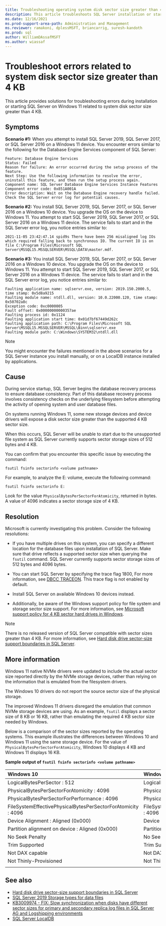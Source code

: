 ```yaml
---
title: Troubleshooting operating system disk sector size greater than 4 KB
description: This article troubleshoots SQL Server installation or startup failures related to some new storage devices and device drivers exposing a disk sector size greater than the supported 4 KB sector size.
ms.date: 12/16/2021
ms.prod-support-area-path: Administration and Management
ms.reviewer: ramakoni, dplessMSFT, briancarrig, suresh-kandoth 
ms.prod: sql
author: WilliamDAssafMSFT
ms.author: wiassaf
---
```

# Troubleshoot errors related to system disk sector size greater than 4 KB

This article provides solutions for troubleshooting errors during installation or starting SQL Server on Windows 11 related to system disk sector size greater than 4 KB.

## Symptoms

**Scenario #1:** When you attempt to install SQL Server 2019, SQL Server 2017, or SQL Server 2016 on a Windows 11 device. You encounter errors similar to the following for the Database Engine Services component of SQL Server: 

```output
Feature: Database Engine Services 
Status: Failed 
Reason for failure: An error occurred during the setup process of the feature. 
Next Step: Use the following information to resolve the error, uninstall this feature, and then run the setup process again. 
Component name: SQL Server Database Engine Services Instance Features 
Component error code: 0x851A001A 
Error description: Wait on the Database Engine recovery handle failed. Check the SQL Server error log for potential causes. 
```

**Scenario #2:** You install SQL Server 2019, SQL Server 2017, or SQL Server 2016 on a Windows 10 device. You upgrade the OS on the device to Windows 11. You attempt to start SQL Server 2019, SQL Server 2017, or SQL Server 2016 on a Windows 11 device. The service fails to start and in the SQL Server error log, you notice entries similar to: 

```output
2021-11-05 23:42:47.14 spid9s There have been 256 misaligned log IOs which required falling back to synchronous IO. The current IO is on file C:\Program Files\Microsoft SQL Server\MSSQL15.MSSQLSERVER\MSSQL\DATA\master.mdf. 
```

**Scenario #3:** You install SQL Server 2019, SQL Server 2017, or SQL Server 2016 on a Windows 10 device. You upgrade the OS on the device to Windows 11. You attempt to start SQL Server 2019, SQL Server 2017, or SQL Server 2016 on a Windows 11 device. The service fails to start and in the SQL Server error log, you notice entries similar to: 

```output
Faulting application name: sqlservr.exe, version: 2019.150.2000.5, time stamp: 0x5d8a9215 
Faulting module name: ntdll.dll, version: 10.0.22000.120, time stamp: 0x50702a8c 
Exception code: 0xc0000005 
Fault offset: 0x00000000000357ae 
Faulting process id: 0x1124 
Faulting application start time: 0x01d7bf67449d262c 
Faulting application path: C:\Program Files\Microsoft SQL Server\MSSQL15.MSSQLSERVER\MSSQL\Binn\sqlservr.exe 
Faulting module path: C:\Windows\SYSTEM32\ntdll.dll 
```

> [!Note]
> You might encounter the failures mentioned in the above scenarios for a SQL Server instance you install manually, or on a LocalDB instance installed by applications. 
 
## Cause

During service startup, SQL Server begins the database recovery process to ensure database consistency. Part of this database recovery process involves consistency checks on the underlying filesystem before attempting the activity of opening system and user database files.  

On systems running Windows 11, some new storage devices and device drivers will expose a disk sector size greater than the supported 4 KB sector size. 
  
When this occurs, SQL Server will be unable to start due to the unsupported file system as SQL Server currently supports sector storage sizes of 512 bytes and 4 KB. 

You can confirm that you encounter this specific issue by executing the command:

```console
fsutil fsinfo sectorinfo <volume pathname>
```

For example, to analyze the E: volume, execute the following command:

```console
fsutil fsinfo sectorinfo E:
```

Look for the value `PhysicalBytesPerSectorForAtomicity`, returned in bytes. A value of 4096 indicates a sector storage size of 4 KB.

## Resolution

Microsoft is currently investigating this problem. Consider the following resolutions: 

- If you have multiple drives on this system, you can specify a different location for the database files upon installation of SQL Server. Make sure that drive reflects a supported sector size when querying the `fsutil` command. SQL Server currently supports sector storage sizes of 512 bytes and 4096 bytes. 

- You can start SQL Server by specifying the trace flag 1800, For more information, see [DBCC TRACEON](/sql/t-sql/database-console-commands/dbcc-traceon-trace-flags-transact-sql#tf1800). This trace flag is not enabled by default.

- Install SQL Server on available Windows 10 devices instead.

- Additionally, be aware of the Windows support policy for file system and storage sector size support. For more information, see [Microsoft support policy for 4 KB sector hard drives in Windows](../../windows-server/backup-and-storage/support-policy-4k-sector-hard-drives.md).

> [!NOTE]
> There is no released version of SQL Server compatible with sector sizes greater than 4 KB. For more information, see [Hard disk drive sector-size support boundaries in SQL Server](https://support.microsoft.com/topic/hard-disk-drive-sector-size-support-boundaries-in-sql-server-4d5b73fa-7dc4-1d8a-2735-556e6b60d046).

## More information

Windows 11 native NVMe drivers were updated to include the actual sector size reported directly by the NVMe storage devices, rather than relying on the information that is emulated from the filesystem drivers.  

The Windows 10 drivers do not report the source sector size of the physical storage.  

The improved Windows 11 drivers disregard the emulation that common NVMe storage devices are using. As an example, `fsutil` displays a sector size of 8 KB or 16 KB, rather than emulating the required 4 KB sector size needed by Windows. 

Below is a comparison of the sector sizes reported by the operating systems. This example illustrates the differences between Windows 10 and Windows 11 using the same storage device. For the value of `PhysicalBytesPerSectorForAtomicity`, Windows 10 displays 4 KB and Windows 11 displays 16 KB.

**Sample output of `fsutil fsinfo sectorinfo <volume pathname>`**


| **Windows 10** | **Windows 11** | 
|:-|:-|
| LogicalBytesPerSector : 512 | LogicalBytesPerSector : 512 |
| PhysicalBytesPerSectorForAtomicity :    4096 | PhysicalBytesPerSectorForAtomicity :    16384 |
| PhysicalBytesPerSectorForPerformance :  4096 | PhysicalBytesPerSectorForPerformance :  16384 |
| FileSystemEffectivePhysicalBytesPerSectorForAtomicity : 4096 | FileSystemEffectivePhysicalBytesPerSectorForAtomicity : 4096 |
| Device Alignment :  Aligned (0x000) | Device Alignment :  Aligned (0x000) |
| Partition alignment on device :  Aligned (0x000) | Partition alignment on device :   Aligned (0x000) |
| No Seek Penalty | No Seek Penalty |
| Trim Supported | Trim Supported |
| Not DAX capable | Not DAX capable |
| Not Thinly-Provisioned | Not Thinly-Provisioned |
|||


## See also

- [Hard disk drive sector-size support boundaries in SQL Server](https://support.microsoft.com/topic/hard-disk-drive-sector-size-support-boundaries-in-sql-server-4d5b73fa-7dc4-1d8a-2735-556e6b60d046)
- [SQL Server 2019 Storage types for data files](/sql/sql-server/install/hardware-and-software-requirements-for-installing-sql-server-ver15#StorageTypes)
- [KB3009974 - FIX: Slow synchronization when disks have different sector sizes for primary and secondary replica log files in SQL Server AG and Logshipping environments](https://support.microsoft.com/topic/kb3009974-fix-slow-synchronization-when-disks-have-different-sector-sizes-for-primary-and-secondary-replica-log-files-in-sql-server-ag-and-logshipping-environments-ed181bf3-ce80-b6d0-f268-34135711043c)
- [SQL Server LocalDB](/sql/database-engine/configure-windows/sql-server-express-localdb)
 